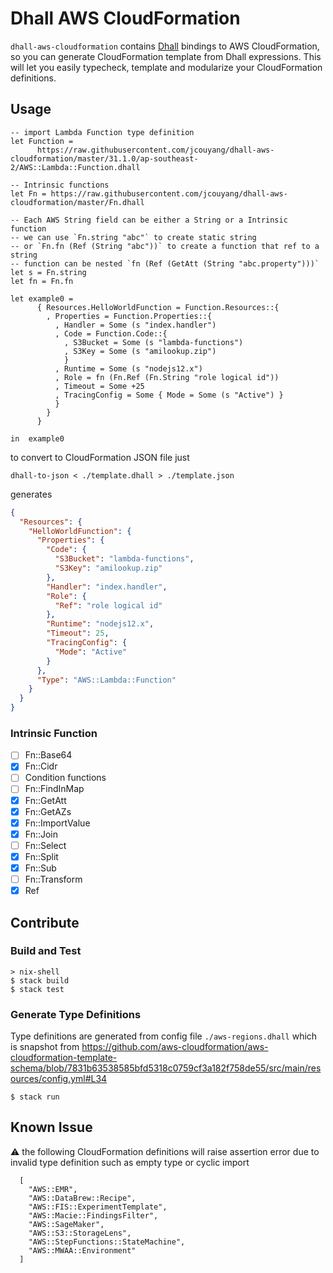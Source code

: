 # Dhall AWS CloudFormation

`dhall-aws-cloudformation` contains [Dhall](https://github.com/dhall-lang/dhall-lang) bindings to AWS CloudFormation, so you can generate CloudFormation template from Dhall expressions. This will let you easily typecheck, template and modularize your CloudFormation definitions.

## Usage

```dhall
-- import Lambda Function type definition
let Function =
      https://raw.githubusercontent.com/jcouyang/dhall-aws-cloudformation/master/31.1.0/ap-southeast-2/AWS::Lambda::Function.dhall

-- Intrinsic functions
let Fn = https://raw.githubusercontent.com/jcouyang/dhall-aws-cloudformation/master/Fn.dhall

-- Each AWS String field can be either a String or a Intrinsic function
-- we can use `Fn.string "abc"` to create static string
-- or `Fn.fn (Ref (String "abc"))` to create a function that ref to a string
-- function can be nested `fn (Ref (GetAtt (String "abc.property")))`
let s = Fn.string
let fn = Fn.fn

let example0 =
      { Resources.HelloWorldFunction = Function.Resources::{
        , Properties = Function.Properties::{
          , Handler = Some (s "index.handler")
          , Code = Function.Code::{
            , S3Bucket = Some (s "lambda-functions")
            , S3Key = Some (s "amilookup.zip")
            }
          , Runtime = Some (s "nodejs12.x")
          , Role = fn (Fn.Ref (Fn.String "role logical id"))
          , Timeout = Some +25
          , TracingConfig = Some { Mode = Some (s "Active") }
          }
        }
      }

in  example0
```

to convert to CloudFormation JSON file just
```
dhall-to-json < ./template.dhall > ./template.json
```

generates

```json
{
  "Resources": {
    "HelloWorldFunction": {
      "Properties": {
        "Code": {
          "S3Bucket": "lambda-functions",
          "S3Key": "amilookup.zip"
        },
        "Handler": "index.handler",
        "Role": {
          "Ref": "role logical id"
        },
        "Runtime": "nodejs12.x",
        "Timeout": 25,
        "TracingConfig": {
          "Mode": "Active"
        }
      },
      "Type": "AWS::Lambda::Function"
    }
  }
}
```
### Intrinsic Function

- [ ] Fn::Base64
- [x] Fn::Cidr
- [ ] Condition functions
- [ ] Fn::FindInMap
- [x] Fn::GetAtt
- [x] Fn::GetAZs
- [x] Fn::ImportValue
- [x] Fn::Join
- [ ] Fn::Select
- [x] Fn::Split
- [x] Fn::Sub
- [ ] Fn::Transform
- [x] Ref

## Contribute
### Build and Test

```
> nix-shell
$ stack build
$ stack test
```

### Generate Type Definitions

Type definitions are generated from config file `./aws-regions.dhall` which is snapshot from https://github.com/aws-cloudformation/aws-cloudformation-template-schema/blob/7831b63538585bfd5318c0759cf3a182f758de55/src/main/resources/config.yml#L34

```
$ stack run
```

## Known Issue
:warning: the following CloudFormation definitions will raise assertion error due to invalid type definition such as empty type or cyclic import

```
  [
    "AWS::EMR",
    "AWS::DataBrew::Recipe",
    "AWS::FIS::ExperimentTemplate",
    "AWS::Macie::FindingsFilter",
    "AWS::SageMaker",
    "AWS::S3::StorageLens",
    "AWS::StepFunctions::StateMachine",
    "AWS::MWAA::Environment"
  ]
```
